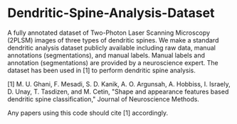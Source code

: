# Dendritic-Spine-Analysis-Dataset
A fully annotated dataset of Two-Photon Laser Scanning Microscopy (2PLSM) images of three types of dendritic spines. We make a standard dendritic analysis dataset publicly available including raw data, manual annotations (segmentations), and manual labels. Manual labels and annotation (segmentations) are provided by a neuroscience expert. The dataset has been used in [1] to perform dendritic spine analysis.

[1] M. U. Ghani, F. Mesadi, S. D. Kanik, A. O. Argunsah, A. Hobbiss, I. Israely, D. Unay, T. Tasdizen, and M. Cetin, "Shape and appearance features based dendritic spine classification," Journal of Neuroscience Methods.

Any papers using this code should cite [1] accordingly.
